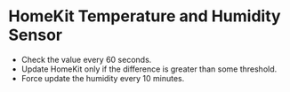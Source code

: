 # HomeKit Temperature and Humidity Sensor

- Check the value every 60 seconds.
- Update HomeKit only if the difference is greater than some threshold.
- Force update the humidity every 10 minutes.
